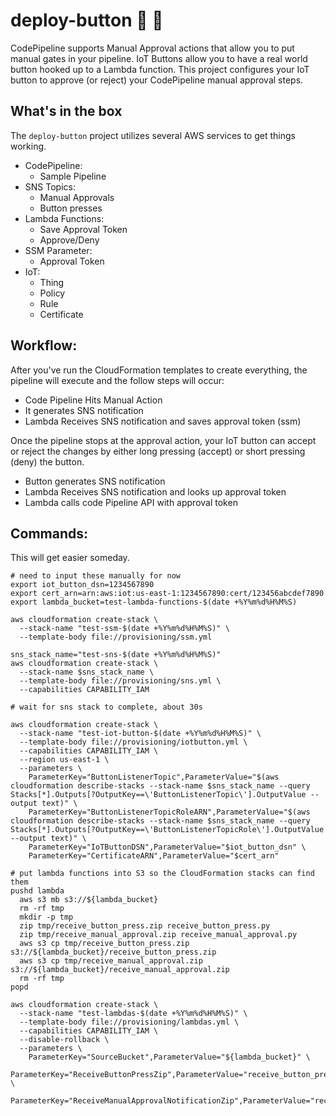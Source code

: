deploy-button :ship: :red_circle:
======

CodePipeline supports Manual Approval actions that allow you to put manual gates in your pipeline. IoT Buttons allow you to have a real world button hooked up to a Lambda function. This project configures your IoT button to approve (or reject) your CodePipeline manual approval steps.

What's in the box
------

The `deploy-button` project utilizes several AWS services to get things working. 

* CodePipeline:
  *  Sample Pipeline
* SNS Topics:
  * Manual Approvals
  * Button presses
* Lambda Functions:
  * Save Approval Token
  * Approve/Deny
* SSM Parameter: 
  * Approval Token
* IoT:
  * Thing
  * Policy
  * Rule
  * Certificate

Workflow:
------
After you've run the CloudFormation templates to create everything, the pipeline will execute and the follow steps will occur:
* Code Pipeline Hits Manual Action
* It generates SNS notification
* Lambda Receives SNS notification and saves approval token (ssm)

Once the pipeline stops at the approval action, your IoT button can accept or reject the changes by either long pressing (accept) or short pressing (deny) the button.
* Button generates SNS notification
* Lambda Receives SNS notification and looks up approval token
* Lambda calls code Pipeline API with approval token


Commands:
-----
This will get easier someday.

    # need to input these manually for now
    export iot_button_dsn=1234567890
    export cert_arn=arn:aws:iot:us-east-1:1234567890:cert/123456abcdef7890
    export lambda_bucket=test-lambda-functions-$(date +%Y%m%d%H%M%S)

    aws cloudformation create-stack \
      --stack-name "test-ssm-$(date +%Y%m%d%H%M%S)" \
      --template-body file://provisioning/ssm.yml

    sns_stack_name="test-sns-$(date +%Y%m%d%H%M%S)"
    aws cloudformation create-stack \
      --stack-name $sns_stack_name \
      --template-body file://provisioning/sns.yml \
      --capabilities CAPABILITY_IAM

    # wait for sns stack to complete, about 30s

    aws cloudformation create-stack \
      --stack-name "test-iot-button-$(date +%Y%m%d%H%M%S)" \
      --template-body file://provisioning/iotbutton.yml \
      --capabilities CAPABILITY_IAM \
      --region us-east-1 \
      --parameters \
        ParameterKey="ButtonListenerTopic",ParameterValue="$(aws cloudformation describe-stacks --stack-name $sns_stack_name --query Stacks[*].Outputs[?OutputKey==\'ButtonListenerTopic\'].OutputValue --output text)" \
        ParameterKey="ButtonListenerTopicRoleARN",ParameterValue="$(aws cloudformation describe-stacks --stack-name $sns_stack_name --query Stacks[*].Outputs[?OutputKey==\'ButtonListenerTopicRole\'].OutputValue --output text)" \
        ParameterKey="IoTButtonDSN",ParameterValue="$iot_button_dsn" \
        ParameterKey="CertificateARN",ParameterValue="$cert_arn"

    # put lambda functions into S3 so the CloudFormation stacks can find them
    pushd lambda
      aws s3 mb s3://${lambda_bucket}
      rm -rf tmp
      mkdir -p tmp
      zip tmp/receive_button_press.zip receive_button_press.py
      zip tmp/receive_manual_approval.zip receive_manual_approval.py
      aws s3 cp tmp/receive_button_press.zip s3://${lambda_bucket}/receive_button_press.zip
      aws s3 cp tmp/receive_manual_approval.zip s3://${lambda_bucket}/receive_manual_approval.zip
      rm -rf tmp
    popd

    aws cloudformation create-stack \
      --stack-name "test-lambdas-$(date +%Y%m%d%H%M%S)" \
      --template-body file://provisioning/lambdas.yml \
      --capabilities CAPABILITY_IAM \
      --disable-rollback \
      --parameters \
        ParameterKey="SourceBucket",ParameterValue="${lambda_bucket}" \
        ParameterKey="ReceiveButtonPressZip",ParameterValue="receive_button_press.zip" \
        ParameterKey="ReceiveManualApprovalNotificationZip",ParameterValue="receive_manual_approval.zip"
